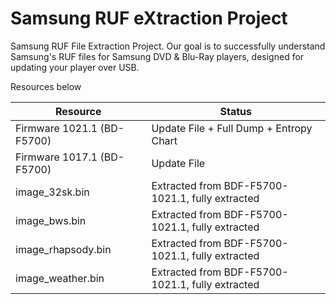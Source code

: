 # Samsung RUF eXtraction Project
Samsung RUF File Extraction Project. Our goal is to successfully understand Samsung's RUF files for Samsung DVD & Blu-Ray players, designed for updating your player over USB.  

  

Resources below

| Resource                   | Status                                           |
| -------------------------- | ------------------------------------------------ |
| Firmware 1021.1 (BD-F5700) | Update File + Full Dump + Entropy Chart          |
| Firmware 1017.1 (BD-F5700) | Update File                                      |
| image_32sk.bin             | Extracted from BDF-F5700-1021.1, fully extracted |
| image_bws.bin              | Extracted from BDF-F5700-1021.1, fully extracted |
| image_rhapsody.bin         | Extracted from BDF-F5700-1021.1, fully extracted |
| image_weather.bin          | Extracted from BDF-F5700-1021.1, fully extracted |
